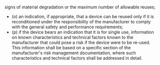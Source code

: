 signs  of  material  degradation  or  the maximum number of allowable reuses;
- (o) an indication, if appropriate, that a device can be reused only if it is reconditioned under  the responsibility of  the manufacturer to comply with the general safety and performance requirements;
- (p) if  the  device  bears  an  indication  that  it  is  for  single  use,  information  on  known  characteristics  and technical  factors  known  to  the  manufacturer  that  could  pose  a  risk  if  the  device  were  to  be  re-used.  This information  shall  be  based  on  a  specific  section  of  the  manufacturer's  risk  management  documentation, where such characteristics and technical factors shall be addressed in detail. 